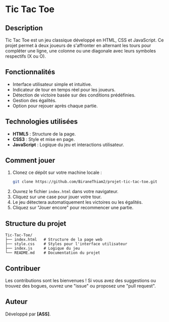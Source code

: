 
# Tic Tac Toe

## Description

Tic Tac Toe est un jeu classique développé en HTML, CSS et JavaScript. Ce projet permet à deux joueurs de s'affronter en alternant les tours pour compléter une ligne, une colonne ou une diagonale avec leurs symboles respectifs (X ou O).

## Fonctionnalités

- Interface utilisateur simple et intuitive.
- Indicateur de tour en temps réel pour les joueurs.
- Détection de victoire basée sur des conditions prédéfinies.
- Gestion des égalités.
- Option pour rejouer après chaque partie.

## Technologies utilisées

- **HTML5** : Structure de la page.
- **CSS3** : Style et mise en page.
- **JavaScript** : Logique du jeu et interactions utilisateur.

## Comment jouer

1. Clonez ce dépôt sur votre machine locale :
   ```bash
   git clone https://github.com/BiraneThiam2/projet-tic-tac-toe.git
   ```
2. Ouvrez le fichier `index.html` dans votre navigateur.
3. Cliquez sur une case pour jouer votre tour.
4. Le jeu détectera automatiquement les victoires ou les égalités.
5. Cliquez sur "Jouer encore" pour recommencer une partie.

## Structure du projet

```
Tic-Tac-Toe/
├── index.html   # Structure de la page web
├── style.css    # Styles pour l'interface utilisateur
├── index.js     # Logique du jeu
└── README.md    # Documentation du projet
```

## Contribuer

Les contributions sont les bienvenues ! Si vous avez des suggestions ou trouvez des bogues, ouvrez une "issue" ou proposez une "pull request".

## Auteur

Développé par **[ASS]**.